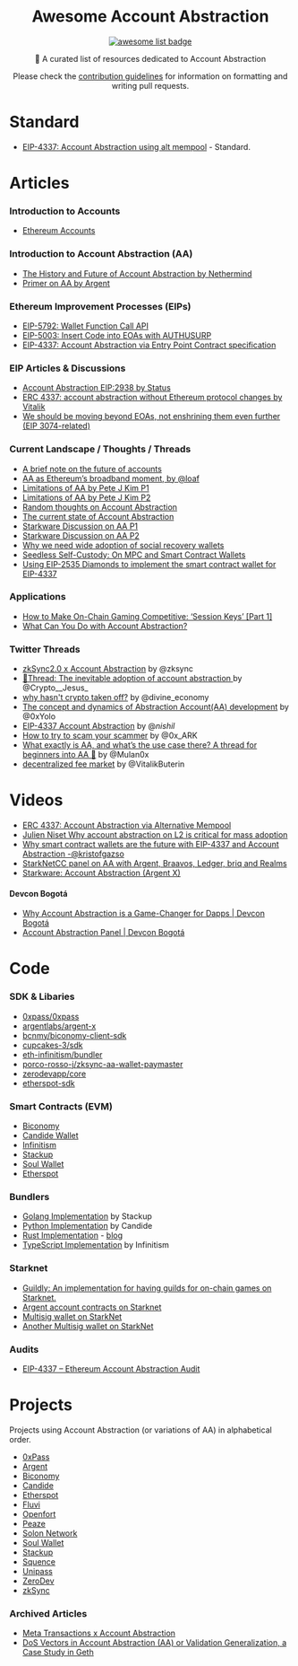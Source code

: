   <h1 align="center">Awesome Account Abstraction</h1>
  <p align="center">
    <a href="https://github.com/sindresorhus/awesome">
      <img alt="awesome list badge" src="https://cdn.rawgit.com/sindresorhus/awesome/d7305f38d29fed78fa85652e3a63e154dd8e8829/media/badge.svg">
    </a>
  </p>

  <p align="center">📖 A curated list of resources dedicated to Account Abstraction</p>
  <p align="center">Please check the <a href="CONTRIBUTING.md">contribution guidelines</a> for information on formatting and writing pull requests.</p>


# Standard

* [EIP-4337: Account Abstraction using alt mempool](https://eips.ethereum.org/EIPS/eip-4337) - Standard.

# Articles

### Introduction to Accounts
* [Ethereum Accounts](https://ethereum.org/en/developers/docs/accounts/)

### Introduction to Account Abstraction (AA)
* [The History and Future of Account Abstraction by Nethermind](https://medium.com/nethermind-eth/the-history-and-future-of-account-abstraction-10cb097ebdc8)
* [Primer on AA by Argent](https://www.argent.xyz/blog/wtf-is-account-abstraction/)

### Ethereum Improvement Processes (EIPs)
* [EIP-5792: Wallet Function Call API](https://eips.ethereum.org/EIPS/eip-5792)
* [EIP-5003: Insert Code into EOAs with AUTHUSURP](https://eips.ethereum.org/EIPS/eip-5003)
* [EIP-4337: Account Abstraction via Entry Point Contract specification](https://eips.ethereum.org/EIPS/eip-4337)

### EIP Articles & Discussions
* [Account Abstraction EIP:2938 by Status](https://our.status.im/account-abstraction-eip-2938/)
* [ERC 4337: account abstraction without Ethereum protocol changes by Vitalik](https://medium.com/infinitism/erc-4337-account-abstraction-without-ethereum-protocol-changes-d75c9d94dc4a)
* [We should be moving beyond EOAs, not enshrining them even further (EIP 3074-related)](https://ethereum-magicians.org/t/we-should-be-moving-beyond-eoas-not-enshrining-them-even-further-eip-3074-related/6538)

### Current Landscape / Thoughts / Threads
* [A brief note on the future of accounts](https://ethresear.ch/t/a-brief-note-on-the-future-of-accounts/12395)
* [AA as Ethereum’s broadband moment, by @loaf](https://mirror.xyz/proofedloaf.eth/uJYBCOXoq0YfhKh0HrfwbA4yNV-jbvoeFiOnXDhs2Gc)
* [Limitations of AA by Pete J Kim P1](https://twitter.com/petejkim/status/1529604590882234368)
* [Limitations of AA by Pete J Kim P2](https://twitter.com/petejkim/status/1527027583254241280)
* [Random thoughts on Account Abstraction](https://hackmd.io/@s0lness/BJUb16Yo9)
* [The current state of Account Abstraction](https://mirror.xyz/plusminushalf.eth/MIThq8Ford5O3b0hDA4LR_tsRteDfazRfpVQXOR3Euk)
* [Starkware Discussion on AA P1](https://community.starknet.io/t/starknet-account-abstraction-model-part-1/781)
* [Starkware Discussion on AA P2](https://community.starknet.io/t/starknet-account-abstraction-model-part-2/839)
* [Why we need wide adoption of social recovery wallets](https://vitalik.ca/general/2021/01/11/recovery.html)
* [Seedless Self-Custody: On MPC and Smart Contract Wallets](https://medium.com/1kxnetwork/wallets-91c7c3457578)
* [Using EIP-2535 Diamonds to implement the smart contract wallet for EIP-4337](https://ethereum-magicians.org/t/erc-4337-account-abstraction-via-entry-point-contract-specification/7160/53)

### Applications
* [How to Make On-Chain Gaming Competitive: ‘Session Keys’ [Part 1]](https://mirror.xyz/matchboxdao.eth/VXOvLKIvfXHP-cusKHw55zqlHpvvWwzh_fqm6j48Yek)
* [What Can You Do with Account Abstraction?](https://blog.zerodev.app/what-can-you-do-with-account-abstraction/)

### Twitter Threads
* [zkSync2.0 x Account Abstraction](https://twitter.com/zksync/status/1584924198907977728) by @zksync
* [🧵Thread: The inevitable adoption of account abstraction ](https://twitter.com/Crypto__Jesus_/status/1606307436406636547) by @Crypto__Jesus_
* [why hasn't crypto taken off?](https://twitter.com/divine_economy/status/1605230807299543041) by @divine_economy
* [The concept and dynamics of Abstraction Account(AA) development](https://twitter.com/0xYolo/status/1584447321147789317) by @0xYolo
* [EIP-4337 Account Abstraction](https://twitter.com/_nishil_/status/1579550419944058880) by @_nishil_
* [How to try to scam your scammer](https://twitter.com/0x_ARK/status/1553395019884535809) by @0x_ARK
* [What exactly is AA, and what’s the use case there? A thread for beginners into AA 🧵](https://twitter.com/Mulan0x/status/1583813663986577408) by @Mulan0x
* [decentralized fee market](https://twitter.com/VitalikButerin/status/1576199517434949634) by @VitalikButerin
  
# Videos

* [ERC 4337: Account Abstraction via Alternative Mempool](https://www.youtube.com/watch?v=eyT6WzJmWyc&ab_channel=ETHGlobal)
* [Julien Niset Why account abstraction on L2 is critical for mass adoption](https://www.youtube.com/watch?v=LpDrT3s9PrY&ab_channel=AmphiPontoise)
* [Why smart contract wallets are the future with EIP-4337 and Account Abstraction -@kristofgazso](https://www.youtube.com/watch?v=LdaoBzwHFkU&ab_channel=ETHDubai) 
* [StarkNetCC panel on AA with Argent, Braavos, Ledger, briq and Realms](https://www.youtube.com/watch?v=sbbVCAB--i4&t=20741s)
* [Starkware: Account Abstraction (Argent X)](https://www.slideshare.net/TinaBregovi/starkware-account-abstraction?next_slideshow=251274463)

#### Devcon Bogotá
* [Why Account Abstraction is a Game-Changer for Dapps | Devcon Bogotá](https://youtu.be/OwppworJGzs)
* [Account Abstraction Panel | Devcon Bogotá](https://youtu.be/WsZBymiyT-8)


# Code

### SDK & Libaries

- [0xpass/0xpass](https://github.com/0xpass/0xpass)
- [argentlabs/argent-x](https://github.com/argentlabs/argent-x)
- [bcnmy/biconomy-client-sdk](https://github.com/bcnmy/biconomy-client-sdk)
- [cupcakes-3/sdk](https://github.com/cupcakes-3/sdk)
- [eth-infinitism/bundler](https://github.com/eth-infinitism/bundler)
- [porco-rosso-j/zksync-aa-wallet-paymaster](https://github.com/porco-rosso-j/zksync-aa-wallet-paymaster)
- [zerodevapp/core](https://github.com/zerodevapp/core)
- [etherspot-sdk](https://github.com/etherspot/etherspot-sdk)

### Smart Contracts (EVM)

* [Biconomy](https://github.com/bcnmy/scw-contracts)
* [Candide Wallet](https://github.com/candidelabs/CandideWalletContracts)
* [Infinitism](https://github.com/eth-infinitism/account-abstraction)
* [Stackup](https://github.com/stackup-wallet/stackup)
* [Soul Wallet](https://github.com/proofofsoulprotocol/soul-wallet-contract)
* [Etherspot](https://github.com/etherspot/etherspot-contracts/)

### Bundlers
* [Golang Implementation](https://github.com/stackup-wallet/stackup-bundler) by Stackup
* [Python Implementation](https://github.com/candidelabs/Candide-bundler-and-paymaster-RPC) by Candide
* [Rust Implementation](https://github.com/Vid201/aa-bundler/) - [blog](https://hackmd.io/@Vid201/aa-bundler-rust)
* [TypeScript Implementation](https://github.com/eth-infinitism/bundler) by Infinitism

### Starknet
* [Guildly: An implementation for having guilds for on-chain games on Starknet.](https://github.com/Guildly/contracts)
* [Argent account contracts on Starknet](https://github.com/argentlabs/argent-contracts-starknet)
* [Multisig wallet on StarkNet](https://github.com/eqlabs/starknet-multisig/)
* [Another Multisig wallet on StarkNet](https://github.com/sambarnes/cairo-multisig)

### Audits
* [EIP-4337 – Ethereum Account Abstraction Audit](https://blog.openzeppelin.com/eth-foundation-account-abstraction-audit/)

# Projects

Projects using Account Abstraction (or variations of AA) in alphabetical order.

* [0xPass](https://0xpass.io/)
* [Argent](https://www.argent.xyz/)
* [Biconomy](https://www.biconomy.io/)
* [Candide](https://www.candidewallet.com/)
* [Etherspot](https://etherspot.io)
* [Fluvi](https://fluvi.io/)
* [Openfort](openfort.xyz)
* [Peaze](https://www.peaze.com/)
* [Solon Network](https://www.solon.network/)
* [Soul Wallet](https://twitter.com/soulwallet_eth)
* [Stackup](https://stackup.sh/)
* [Squence](https://sequence.app/)
* [Unipass](https://www.unipass.id/)
* [ZeroDev](http://zerodev.app/)
* [zkSync](https://zksync.io/)


### Archived Articles

* [Meta Transactions x Account Abstraction](https://hackmd.io/@matt/S1Jg85588)
* [DoS Vectors in Account Abstraction (AA) or Validation Generalization, a Case Study in Geth](https://ethresear.ch/t/dos-vectors-in-account-abstraction-aa-or-validation-generalization-a-case-study-in-geth/7937)

